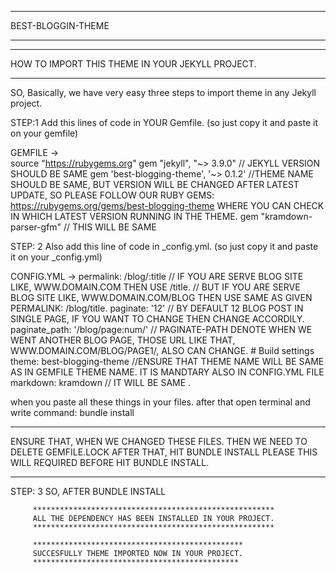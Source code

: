 **************************************
BEST-BLOGGIN-THEME
**************************************

************************************************
HOW TO IMPORT THIS THEME IN YOUR JEKYLL PROJECT.
************************************************

SO, Basically, we have  very easy  three steps to import theme in any Jekyll project.

STEP:1 Add this lines of code in YOUR Gemfile. (so just copy it and paste it on your gemfile)

GEMFILE ->   
         source "https://rubygems.org"
         gem "jekyll", "~> 3.9.0"   // JEKYLL VERSION SHOULD BE SAME
         gem 'best-blogging-theme', '~> 0.1.2' //THEME NAME SHOULD BE SAME, BUT VERSION WILL BE CHANGED AFTER LATEST UPDATE,
                                                SO  PLEASE FOLLOW OUR RUBY GEMS: https://rubygems.org/gems/best-blogging-theme
                                                WHERE YOU CAN CHECK IN WHICH LATEST VERSION RUNNING IN THE THEME.
         gem "kramdown-parser-gfm"   // THIS WILL BE SAME 
 
 STEP: 2 Also add this line of code in  _config.yml. (so just copy it and paste it on your _config.yml)
 
 CONFIG.YML -> 
             permalink: /blog/:title // IF YOU ARE SERVE BLOG SITE  LIKE, WWW.DOMAIN.COM THEN USE /title.
                                     // BUT IF YOU ARE SERVE BLOG SITE LIKE, WWW.DOMAIN.COM/BLOG THEN USE SAME AS GIVEN PERMALINK: /blog/title.
             paginate: '12' // BY DEFAULT 12 BLOG POST IN SINGLE PAGE, IF YOU WANT TO CHANGE THEN CHANGE ACCORDILY.
             paginate_path: '/blog/page:num/'  // PAGINATE-PATH DENOTE WHEN WE WENT ANOTHER BLOG PAGE, THOSE URL LIKE THAT, WWW.DOMAIN.COM/BLOG/PAGE1/, ALSO CAN CHANGE.
             # Build settings
             theme: best-blogging-theme //ENSURE THAT THEME NAME WILL BE SAME AS IN GEMFILE THEME NAME. IT IS MANDTARY ALSO IN CONFIG.YML FILE
             markdown: kramdown // IT WILL BE SAME .
             
when you paste all these things in your files. after that open terminal and write command: bundle install

****************************************************************************
ENSURE THAT, WHEN WE CHANGED THESE FILES. THEN WE NEED TO DELETE GEMFILE.LOCK
AFTER THAT, HIT BUNDLE INSTALL 
PLEASE THIS WILL REQUIRED BEFORE HIT BUNDLE INSTALL.
******************************************************************************

STEP: 3  SO, AFTER BUNDLE INSTALL

         ******************************************************
         ALL THE DEPENDENCY HAS BEEN INSTALLED IN YOUR PROJECT.
         ******************************************************
         
         ***********************************************
         SUCCESFULLY THEME IMPORTED NOW IN YOUR PROJECT.
         **********************************************
         


